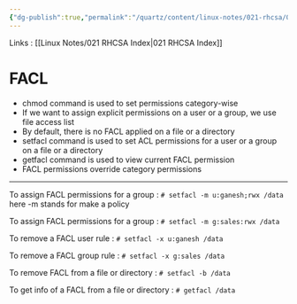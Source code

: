 ```yaml
---
{"dg-publish":true,"permalink":"/quartz/content/linux-notes/021-rhcsa/021-3-user-management/021-3-6-6-file-access-list-facl/","noteIcon":"","created":"2023-10-14T22:10:59.624+05:30","updated":"2023-10-13T17:08:17.593+05:30"}
---
```


Links : [[Linux Notes/021 RHCSA Index\|021 RHCSA Index]]

# FACL

- chmod command is used to set permissions category-wise
- If we want to assign explicit permissions on a user or a group, we use file access list
- By default, there is no FACL applied on a file or a directory
- setfacl command is used to set ACL permissions for a user or a group on a file or a directory
- getfacl command is used to view current FACL permission
- FACL permissions override category permissions

<hr>

To assign FACL permissions for a group :
`# setfacl -m u:ganesh;rwx /data`  here -m stands for make a policy

To assign FACL permissions for a group :
`# setfacl -m g:sales:rwx /data`

To remove a FACL user rule :
`# setfacl -x u:ganesh /data`

To remove a FACL group rule :
`# setfacl -x g:sales /data`

To remove FACL from a file or directory :
`# setfacl -b /data`

To get info of a FACL from a file or directory :
`# getfacl /data`

<style> .container {font-family: sans-serif; text-align: center;} .button-wrapper button {z-index: 1;height: 40px; width: 100px; margin: 10px;padding: 5px;} .excalidraw .App-menu_top .buttonList { display: flex;} .excalidraw-wrapper { height: 800px; margin: 50px; position: relative;} :root[dir="ltr"] .excalidraw .layer-ui__wrapper .zen-mode-transition.App-menu_bottom--transition-left {transform: none;} </style><script src="https://cdn.jsdelivr.net/npm/react@17/umd/react.production.min.js"></script><script src="https://cdn.jsdelivr.net/npm/react-dom@17/umd/react-dom.production.min.js"></script><script type="text/javascript" src="https://cdn.jsdelivr.net/npm/@excalidraw/excalidraw@0/dist/excalidraw.production.min.js"></script><div id="021-3-5-6_File_Access_List_(FACL)_2023-09-23_2130.58.excalidraw.md1"></div><script>(function(){const InitialData={"type":"excalidraw","version":2,"source":"https://github.com/zsviczian/obsidian-excalidraw-plugin/releases/tag/1.9.19","elements":[{"type":"text","version":51,"versionNonce":1117009816,"isDeleted":false,"id":"BR4RXMTH","fillStyle":"hachure","strokeWidth":1,"strokeStyle":"solid","roughness":1,"opacity":100,"angle":0,"x":-233.6749267578125,"y":-202.2250213623047,"strokeColor":"#1e1e1e","backgroundColor":"transparent","width":176.15989685058594,"height":25,"seed":254989464,"groupIds":[],"frameId":null,"roundness":null,"boundElements":[],"updated":1695484991156,"link":null,"locked":false,"fontSize":20,"fontFamily":1,"text":"# ls -lhd   /data","rawText":"# ls -lhd   /data","textAlign":"left","verticalAlign":"top","containerId":null,"originalText":"# ls -lhd   /data","lineHeight":1.25,"baseline":18},{"type":"text","version":24,"versionNonce":79551464,"isDeleted":false,"id":"lUXkjtGD","fillStyle":"hachure","strokeWidth":1,"strokeStyle":"solid","roughness":1,"opacity":100,"angle":0,"x":-207.2750244140625,"y":-155.02500915527344,"strokeColor":"#1e1e1e","backgroundColor":"transparent","width":88.13990783691406,"height":25,"seed":2143787160,"groupIds":[],"frameId":null,"roundness":null,"boundElements":[],"updated":1695485020666,"link":null,"locked":false,"fontSize":20,"fontFamily":1,"text":"rwxr-xr-x","rawText":"rwxr-xr-x","textAlign":"left","verticalAlign":"top","containerId":null,"originalText":"rwxr-xr-x","lineHeight":1.25,"baseline":18},{"type":"text","version":24,"versionNonce":317169048,"isDeleted":false,"id":"kbfIC1Tq","fillStyle":"hachure","strokeWidth":1,"strokeStyle":"solid","roughness":1,"opacity":100,"angle":0,"x":-205.875,"y":-107.22502136230469,"strokeColor":"#1e1e1e","backgroundColor":"transparent","width":88.13990783691406,"height":25,"seed":928947096,"groupIds":[],"frameId":null,"roundness":null,"boundElements":[],"updated":1695485024202,"link":null,"locked":false,"fontSize":20,"fontFamily":1,"text":"rwxr-xr-x","rawText":"rwxr-xr-x","textAlign":"left","verticalAlign":"top","containerId":null,"originalText":"rwxr-xr-x","lineHeight":1.25,"baseline":18},{"type":"text","version":81,"versionNonce":865669096,"isDeleted":false,"id":"mM9f1UcI","fillStyle":"hachure","strokeWidth":1,"strokeStyle":"solid","roughness":1,"opacity":100,"angle":0,"x":-232.875,"y":-58.82499694824219,"strokeColor":"#1e1e1e","backgroundColor":"transparent","width":195.91989135742188,"height":25,"seed":981653224,"groupIds":[],"frameId":null,"roundness":null,"boundElements":[],"updated":1695485008845,"link":null,"locked":false,"fontSize":20,"fontFamily":1,"text":"# getfacl    /data","rawText":"# getfacl    /data","textAlign":"left","verticalAlign":"top","containerId":null,"originalText":"# getfacl    /data","lineHeight":1.25,"baseline":18},{"type":"text","version":33,"versionNonce":1281762456,"isDeleted":false,"id":"UfB0z0tN","fillStyle":"hachure","strokeWidth":1,"strokeStyle":"solid","roughness":1,"opacity":100,"angle":0,"x":-116.074951171875,"y":-167.8250274658203,"strokeColor":"#1e1e1e","backgroundColor":"transparent","width":9.863998413085938,"height":45,"seed":59270296,"groupIds":[],"frameId":null,"roundness":null,"boundElements":[{"id":"iFisgOJ_4oztAvuQlR_la","type":"arrow"}],"updated":1695485090569,"link":null,"locked":false,"fontSize":36,"fontFamily":1,"text":".","rawText":".","textAlign":"left","verticalAlign":"top","containerId":null,"originalText":".","lineHeight":1.25,"baseline":31},{"type":"text","version":82,"versionNonce":389865448,"isDeleted":false,"id":"FqCPoeBp","fillStyle":"hachure","strokeWidth":1,"strokeStyle":"solid","roughness":1,"opacity":100,"angle":0,"x":-116.675048828125,"y":-108.02497863769531,"strokeColor":"#1e1e1e","backgroundColor":"transparent","width":17.5,"height":35,"seed":1975867544,"groupIds":[],"frameId":null,"roundness":null,"boundElements":[{"id":"F65OfLAjhqdN1NGQFuoQ7","type":"arrow"}],"updated":1695485097464,"link":null,"locked":false,"fontSize":28,"fontFamily":1,"text":"+","rawText":"+","textAlign":"left","verticalAlign":"top","containerId":null,"originalText":"+","lineHeight":1.25,"baseline":24},{"type":"arrow","version":71,"versionNonce":216274664,"isDeleted":false,"id":"iFisgOJ_4oztAvuQlR_la","fillStyle":"hachure","strokeWidth":1,"strokeStyle":"solid","roughness":1,"opacity":100,"angle":0,"x":-94.2750244140625,"y":-145.4250030517578,"strokeColor":"#1e1e1e","backgroundColor":"transparent","width":84.800048828125,"height":13.600006103515625,"seed":1014210280,"groupIds":[],"frameId":null,"roundness":{"type":2},"boundElements":[],"updated":1695485124968,"link":null,"locked":false,"startBinding":{"elementId":"UfB0z0tN","focus":0.11185693488125331,"gap":11.935928344726562},"endBinding":{"elementId":"QLgsFOLr","focus":0.5223451849452492,"gap":10.800048828125},"lastCommittedPoint":null,"startArrowhead":null,"endArrowhead":"arrow","points":[[0,0],[84.800048828125,-13.600006103515625]]},{"type":"arrow","version":38,"versionNonce":1130001640,"isDeleted":false,"id":"F65OfLAjhqdN1NGQFuoQ7","fillStyle":"hachure","strokeWidth":1,"strokeStyle":"solid","roughness":1,"opacity":100,"angle":0,"x":-87.074951171875,"y":-93.42500305175781,"strokeColor":"#1e1e1e","backgroundColor":"transparent","width":83.199951171875,"height":12.800018310546875,"seed":442880408,"groupIds":[],"frameId":null,"roundness":{"type":2},"boundElements":[],"updated":1695485127336,"link":null,"locked":false,"startBinding":{"elementId":"FqCPoeBp","focus":0.01632637338293135,"gap":12.10009765625},"endBinding":{"elementId":"QM6kLKB5","focus":0.462238946969673,"gap":9.2000732421875},"lastCommittedPoint":null,"startArrowhead":null,"endArrowhead":"arrow","points":[[0,0],[83.199951171875,-12.800018310546875]]},{"type":"text","version":40,"versionNonce":554760680,"isDeleted":false,"id":"QLgsFOLr","fillStyle":"hachure","strokeWidth":1,"strokeStyle":"solid","roughness":1,"opacity":100,"angle":0,"x":1.3250732421875,"y":-172.02500915527344,"strokeColor":"#1e1e1e","backgroundColor":"transparent","width":138.2998809814453,"height":25,"seed":1970646168,"groupIds":[],"frameId":null,"roundness":null,"boundElements":[{"id":"iFisgOJ_4oztAvuQlR_la","type":"arrow"}],"updated":1695485124968,"link":null,"locked":false,"fontSize":20,"fontFamily":1,"text":"no access list","rawText":"no access list","textAlign":"left","verticalAlign":"top","containerId":null,"originalText":"no access list","lineHeight":1.25,"baseline":18},{"type":"text","version":55,"versionNonce":889952232,"isDeleted":false,"id":"QM6kLKB5","fillStyle":"hachure","strokeWidth":1,"strokeStyle":"solid","roughness":1,"opacity":100,"angle":0,"x":5.3250732421875,"y":-118.82502746582031,"strokeColor":"#1e1e1e","backgroundColor":"transparent","width":107.87989807128906,"height":25,"seed":623959016,"groupIds":[],"frameId":null,"roundness":null,"boundElements":[{"id":"F65OfLAjhqdN1NGQFuoQ7","type":"arrow"}],"updated":1695485127336,"link":null,"locked":false,"fontSize":20,"fontFamily":1,"text":"access list","rawText":"access list","textAlign":"left","verticalAlign":"top","containerId":null,"originalText":"access list","lineHeight":1.25,"baseline":18},{"id":"By74PoxF0hTlKnXsMmSbv","type":"line","x":-206.09996795654297,"y":-130.33751678466797,"width":26,"height":0.399993896484375,"angle":0,"strokeColor":"#1e1e1e","backgroundColor":"transparent","fillStyle":"hachure","strokeWidth":1,"strokeStyle":"solid","roughness":1,"opacity":100,"groupIds":[],"frameId":null,"roundness":{"type":2},"seed":1635546264,"version":18,"versionNonce":1813115112,"isDeleted":false,"boundElements":null,"updated":1695485144895,"link":null,"locked":false,"points":[[0,0],[26,-0.399993896484375]],"lastCommittedPoint":null,"startBinding":null,"endBinding":null,"startArrowhead":null,"endArrowhead":null},{"id":"S3FUGnKC8BlAM_BoEjHNW","type":"line","x":-174.49996185302734,"y":-131.53751373291016,"width":21.199981689453125,"height":0,"angle":0,"strokeColor":"#1e1e1e","backgroundColor":"transparent","fillStyle":"hachure","strokeWidth":1,"strokeStyle":"solid","roughness":1,"opacity":100,"groupIds":[],"frameId":null,"roundness":{"type":2},"seed":1366529000,"version":20,"versionNonce":1060178072,"isDeleted":false,"boundElements":null,"updated":1695485161285,"link":null,"locked":false,"points":[[0,0],[21.199981689453125,0]],"lastCommittedPoint":null,"startBinding":null,"endBinding":null,"startArrowhead":null,"endArrowhead":null},{"id":"i4pP4BBZuuQ7cu0eWAOrp","type":"line","x":-144.49993133544922,"y":-131.9375228881836,"width":21.20001220703125,"height":0.399993896484375,"angle":0,"strokeColor":"#1e1e1e","backgroundColor":"transparent","fillStyle":"hachure","strokeWidth":1,"strokeStyle":"solid","roughness":1,"opacity":100,"groupIds":[],"frameId":null,"roundness":{"type":2},"seed":1518702568,"version":23,"versionNonce":1928180200,"isDeleted":false,"boundElements":null,"updated":1695485169697,"link":null,"locked":false,"points":[[0,0],[21.20001220703125,0.399993896484375]],"lastCommittedPoint":null,"startBinding":null,"endBinding":null,"startArrowhead":null,"endArrowhead":null},{"id":"RxIvTd3_5XMOUxjvoYZl-","type":"line","x":-204.49999237060547,"y":-85.13751983642578,"width":26,"height":1.600006103515625,"angle":0,"strokeColor":"#1e1e1e","backgroundColor":"transparent","fillStyle":"hachure","strokeWidth":1,"strokeStyle":"solid","roughness":1,"opacity":100,"groupIds":[],"frameId":null,"roundness":{"type":2},"seed":1112037352,"version":23,"versionNonce":705276824,"isDeleted":false,"boundElements":null,"updated":1695485179833,"link":null,"locked":false,"points":[[0,0],[26,1.600006103515625]],"lastCommittedPoint":null,"startBinding":null,"endBinding":null,"startArrowhead":null,"endArrowhead":null},{"id":"1yscCWpDxKcHE5ib0HWAp","type":"line","x":-172.89998626708984,"y":-82.7375259399414,"width":23.20001220703125,"height":1.1999969482421875,"angle":0,"strokeColor":"#1e1e1e","backgroundColor":"transparent","fillStyle":"hachure","strokeWidth":1,"strokeStyle":"solid","roughness":1,"opacity":100,"groupIds":[],"frameId":null,"roundness":{"type":2},"seed":671119512,"version":24,"versionNonce":1913347816,"isDeleted":false,"boundElements":null,"updated":1695485185796,"link":null,"locked":false,"points":[[0,0],[23.20001220703125,-1.1999969482421875]],"lastCommittedPoint":null,"startBinding":null,"endBinding":null,"startArrowhead":null,"endArrowhead":null},{"id":"vyXSskBNy_huhEKfBoUZM","type":"line","x":-143.6999740600586,"y":-84.73751068115234,"width":20.399993896484375,"height":0.399993896484375,"angle":0,"strokeColor":"#1e1e1e","backgroundColor":"transparent","fillStyle":"hachure","strokeWidth":1,"strokeStyle":"solid","roughness":1,"opacity":100,"groupIds":[],"frameId":null,"roundness":{"type":2},"seed":1913602536,"version":21,"versionNonce":744728472,"isDeleted":false,"boundElements":null,"updated":1695485189793,"link":null,"locked":false,"points":[[0,0],[20.399993896484375,0.399993896484375]],"lastCommittedPoint":null,"startBinding":null,"endBinding":null,"startArrowhead":null,"endArrowhead":null}],"appState":{"theme":"dark","viewBackgroundColor":"#ffffff","currentItemStrokeColor":"#1e1e1e","currentItemBackgroundColor":"transparent","currentItemFillStyle":"hachure","currentItemStrokeWidth":1,"currentItemStrokeStyle":"solid","currentItemRoughness":1,"currentItemOpacity":100,"currentItemFontFamily":1,"currentItemFontSize":20,"currentItemTextAlign":"left","currentItemStartArrowhead":null,"currentItemEndArrowhead":"arrow","scrollX":358.64998626708984,"scrollY":300.1125183105469,"zoom":{"value":2},"currentItemRoundness":"round","gridSize":null,"gridColor":{"Bold":"#C9C9C9FF","Regular":"#EDEDEDFF"},"currentStrokeOptions":null,"previousGridSize":null,"frameRendering":{"enabled":true,"clip":true,"name":true,"outline":true}},"files":{}};InitialData.scrollToContent=true;App=()=>{const e=React.useRef(null),t=React.useRef(null),[n,i]=React.useState({width:void 0,height:void 0});return React.useEffect(()=>{i({width:t.current.getBoundingClientRect().width,height:t.current.getBoundingClientRect().height});const e=()=>{i({width:t.current.getBoundingClientRect().width,height:t.current.getBoundingClientRect().height})};return window.addEventListener("resize",e),()=>window.removeEventListener("resize",e)},[t]),React.createElement(React.Fragment,null,React.createElement("div",{className:"excalidraw-wrapper",ref:t},React.createElement(ExcalidrawLib.Excalidraw,{ref:e,width:n.width,height:n.height,initialData:InitialData,viewModeEnabled:!0,zenModeEnabled:!0,gridModeEnabled:!1})))},excalidrawWrapper=document.getElementById("021-3-5-6_File_Access_List_(FACL)_2023-09-23_2130.58.excalidraw.md1");ReactDOM.render(React.createElement(App),excalidrawWrapper);})();</script>